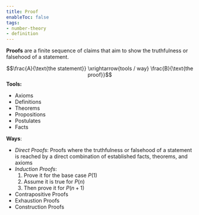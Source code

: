 ```yaml
---
title: Proof
enableToc: false
tags: 
- number-theory
- definition
---
```

**Proofs** are a finite sequence of claims that aim to show the truthfulness or falsehood of a statement.

$$\frac{A}{\text{the  statement}} \xrightarrow{tools / way} \frac{B}{\text{the  proof}}$$
**Tools:** 
- Axioms
- Definitions
- Theorems
- Propositions
- Postulates
- Facts 

**Ways**:
- *Direct Proofs*: Proofs where the truthfulness or falsehood of a statement is reached by a direct combination of established facts, theorems, and axioms
- *Induction Proofs*:
	1. Prove it for the base case $P(1)$
	2. Assume it is true for $P(n)$
	3. Then prove it for $P(n+1)$
- Contrapositive Proofs
- Exhaustion Proofs
- Construction Proofs

